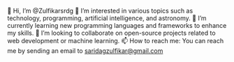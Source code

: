 👋 Hi, I’m @Zulfikarsrdg
👀 I’m interested in various topics such as technology, programming, artificial intelligence, and astronomy.
🌱 I’m currently learning new programming languages and frameworks to enhance my skills.
💞️ I’m looking to collaborate on open-source projects related to web development or machine learning.
📫 How to reach me: You can reach me by sending an email to saridagzulfikar@gmail.com


